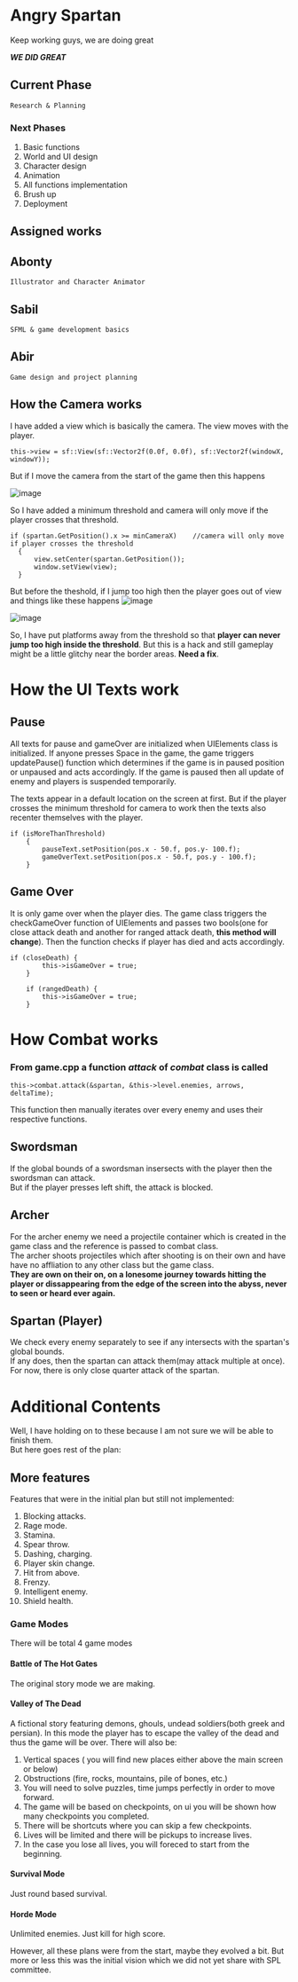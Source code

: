 # Angry Spartan
Keep working guys, we are doing great

***WE DID GREAT***

## Current Phase
```
Research & Planning
```
### Next Phases
1) Basic functions
2) World and UI design
3) Character design
4) Animation
5) All functions implementation
6) Brush up
7) Deployment

## Assigned works  
 ## Abonty
 ```
 Illustrator and Character Animator
 ```
 ## Sabil
 ```
 SFML & game development basics
 ```
 ## Abir
 ```
 Game design and project planning
 ```
 
 
 ## How the Camera works
 
 I have added a view which is basically the camera. The view moves with the player.
  ```
  this->view = sf::View(sf::Vector2f(0.0f, 0.0f), sf::Vector2f(windowX, windowY));
  ```
  But if I move the camera from the start of the game then this happens
  
  ![image](https://user-images.githubusercontent.com/72934078/127184449-feb2a7f0-46b5-4cc3-9f3d-d6f5da86863c.png)
  
  So I have added a minimum threshold and camera will only move if the player crosses that threshold.
  
  ```
  if (spartan.GetPosition().x >= minCameraX)	//camera will only move if player crosses the threshold
	{
		view.setCenter(spartan.GetPosition());
		window.setView(view);
	}
 ```
But before the theshold, if I jump too high then the player goes out of view and things like these happens
![image](https://user-images.githubusercontent.com/72934078/127185111-8dca0a33-2161-4d0c-98bb-713ecad14544.png)

![image](https://user-images.githubusercontent.com/72934078/127185138-e03ac7b9-7959-453c-baee-18c2f6989c96.png)

So, I have put platforms away from the threshold so that **player can never jump too high inside the threshold**.
But this is a hack and still gameplay might be a little glitchy near the border areas. **Need a fix**.



# How the UI Texts work

## Pause
All texts for pause and gameOver are initialized when UIElements class is initialized.
If anyone presses Space in the game, the game triggers updatePause() function which determines if the game is in paused position or unpaused and acts accordingly.
If the game is paused then all update of enemy and players is suspended temporarily. 

The texts appear in a default location on the screen at first. But if the player crosses the minimum threshold for camera to work then the texts also recenter themselves with the player.
```
if (isMoreThanThreshold)
	{
		pauseText.setPosition(pos.x - 50.f, pos.y- 100.f);
		gameOverText.setPosition(pos.x - 50.f, pos.y - 100.f);
	}
```
## Game Over
It is only game over when the player dies.
The game class triggers the checkGameOver function of UIElements and passes two bools(one for close attack death and another for ranged attack death, **this method will change**). Then the function checks if player has died and acts accordingly.
```
if (closeDeath) {
		this->isGameOver = true;
	}

	if (rangedDeath) {
		this->isGameOver = true;
	}
```


# How Combat works

### From game.cpp a function _***attack***_ of _***combat***_ class is called
```
this->combat.attack(&spartan, &this->level.enemies, arrows, deltaTime);
```
This function then manually iterates over every enemy and uses their respective functions.

## Swordsman
If the global bounds of a swordsman insersects with the player then the swordsman can attack.  
But if the player presses left shift, the attack is blocked.

## Archer
For the archer enemy we need a projectile container which is created in the game class and the reference is passed to combat class.  
The archer shoots projectiles which after shooting is on their own and have have no affliation to any other class but the game class.  
**They are own on their on, on a lonesome journey towards hitting the player or dissappearing from the edge of the screen into the abyss, never to seen or heard ever again.**

## Spartan (Player)
We check every enemy separately to see if any intersects with the spartan's global bounds.  
If any does, then the spartan can attack them(may attack multiple at once).  
For now, there is only close quarter attack of the spartan.  


# Additional Contents
Well, I have holding on to these because I am not sure we will be able to finish them.  
But here goes rest of the plan:

## More features
Features that were in the initial plan but still not implemented:
1. Blocking attacks.
2. Rage mode.
3. Stamina.
4. Spear throw.
5. Dashing, charging.
6. Player skin change.
7. Hit from above.
8. Frenzy.
9. Intelligent enemy.
10. Shield health.

### Game Modes
There will be total 4 game modes

#### Battle of The Hot Gates
The original story mode we are making.
#### Valley of The Dead
A fictional story featuring demons, ghouls, undead soldiers(both greek and persian).
In this mode the player has to escape the valley of the dead and thus the game will be over.
There will also be:
1. Vertical spaces ( you will find new places either above the main screen or below)
2. Obstructions (fire, rocks, mountains, pile of bones, etc.)
3. You will need to solve puzzles, time jumps perfectly in order to move forward.
4. The game will be based on checkpoints, on ui you will be shown how many checkpoints you completed.
5. There will be shortcuts where you can skip a few checkpoints.
6. Lives will be limited and there will be pickups to increase lives.
7. In the case you lose all lives, you will foreced to start from the beginning.

#### Survival Mode
Just round based survival.
#### Horde Mode
Unlimited enemies. Just kill for high score.

However, all these plans were from the start, maybe they evolved a bit. But more or less this was the initial vision which we did not yet share with SPL committee.
